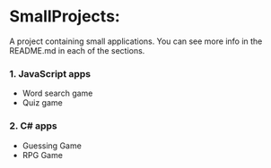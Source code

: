 # SmallProjects:

A project containing small applications.
 You can see more info in the README.md in each of the sections.

### 1. JavaScript apps

- Word search game
- Quiz game

### 2. C# apps
- Guessing Game
- RPG Game